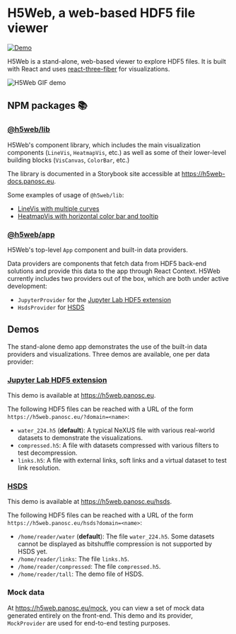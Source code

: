 # H5Web, a web-based HDF5 file viewer

[![Demo](https://img.shields.io/website?down_message=offline&label=demo&up_message=online&url=https%3A%2F%2Fh5web.panosc.eu%2F)](https://h5web.panosc.eu/)

H5Web is a stand-alone, web-based viewer to explore HDF5 files. It is built with
React and uses
[react-three-fiber](https://github.com/react-spring/react-three-fiber) for
visualizations.

![H5Web GIF demo](https://user-images.githubusercontent.com/2936402/107791492-4c512980-6d54-11eb-8ba4-4a1433bdfeea.gif)

## NPM packages 📚

### [@h5web/lib](https://www.npmjs.com/package/@h5web/lib)

H5Web's component library, which includes the main visualization components
(`LineVis`, `HeatmapVis`, etc.) as well as some of their lower-level building
blocks (`VisCanvas`, `ColorBar`, etc.)

The library is documented in a Storybook site accessible at
https://h5web-docs.panosc.eu.

Some examples of usage of `@h5web/lib`:

- [LineVis with multiple curves](https://codesandbox.io/s/h5weblib-demo-multiple-curves-kwkli)
- [HeatmapVis with horizontal color bar and tooltip](https://codesandbox.io/s/h5weblib-demo-heatmap-with-tooltip-ti5cy)

### [@h5web/app](https://www.npmjs.com/package/@h5web/app)

H5Web's top-level `App` component and built-in data providers.

Data providers are components that fetch data from HDF5 back-end solutions and
provide this data to the app through React Context. H5Web currently includes two
providers out of the box, which are both under active development:

- `JupyterProvider` for the
  [Jupyter Lab HDF5 extension](https://github.com/jupyterlab/jupyterlab-hdf5)
- `HsdsProvider` for [HSDS](https://github.com/HDFGroup/hsds)

## Demos

The stand-alone demo app demonstrates the use of the built-in data providers and
visualizations. Three demos are available, one per data provider:

### [Jupyter Lab HDF5 extension](https://github.com/jupyterlab/jupyterlab-hdf5)

This demo is available at https://h5web.panosc.eu.

The following HDF5 files can be reached with a URL of the form
`https://h5web.panosc.eu/?domain=<name>`:

- `water_224.h5` (**default**): A typical NeXUS file with various real-world
  datasets to demonstrate the visualizations.
- `compressed.h5`: A file with datasets compressed with various filters to test
  decompression.
- `links.h5`: A file with external links, soft links and a virtual dataset to
  test link resolution.

### [HSDS](https://github.com/HDFGroup/hsds)

This demo is available at https://h5web.panosc.eu/hsds.

The following HDF5 files can be reached with a URL of the form
`https://h5web.panosc.eu/hsds?domain=<name>`:

- `/home/reader/water` (**default**): The file `water_224.h5`. Some datasets
  cannot be displayed as bitshuffle compression is not supported by HSDS yet.
- `/home/reader/links`: The file `links.h5`.
- `/home/reader/compressed`: The file `compressed.h5`.
- `/home/reader/tall`: The demo file of HSDS.

### Mock data

At https://h5web.panosc.eu/mock, you can view a set of mock data generated
entirely on the front-end. This demo and its provider, `MockProvider` are used
for end-to-end testing purposes.
